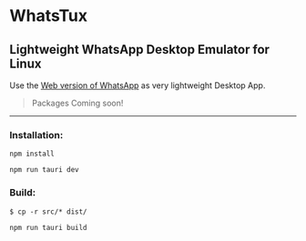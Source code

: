# WhatsTux

## Lightweight WhatsApp Desktop Emulator for Linux

Use the [Web version of WhatsApp](https://web.whatsapp.com) as very lightweight Desktop App.  

> Packages Coming soon!

---
### Installation:

````
npm install

npm run tauri dev
````

### Build:

````
$ cp -r src/* dist/

npm run tauri build
````